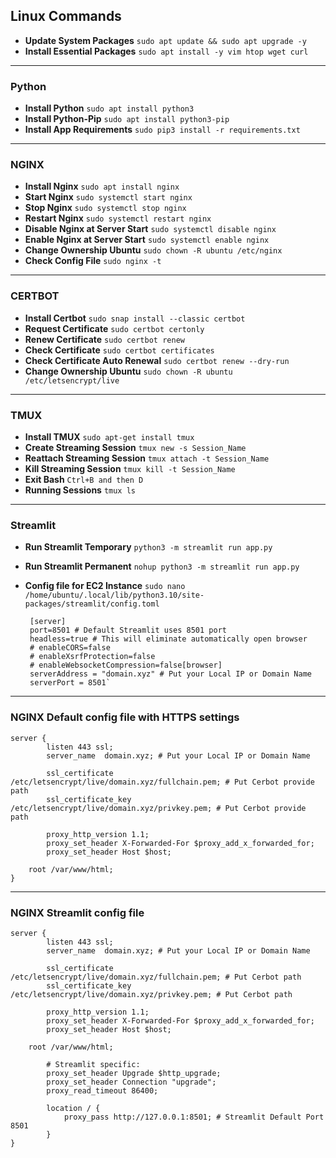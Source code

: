 ## Linux Commands

- **Update System Packages** `sudo apt update && sudo apt upgrade -y` 
- **Install Essential Packages** `sudo apt install -y vim htop wget curl `
---
### Python

- **Install Python** `sudo apt install python3`
- **Install Python-Pip**  `sudo apt install python3-pip`
- **Install App Requirements** `sudo pip3 install -r requirements.txt`
---
### NGINX

- **Install Nginx** `sudo apt install nginx` 
- **Start Nginx** `sudo systemctl start nginx` 
- **Stop Nginx** `sudo systemctl stop nginx` 
- **Restart Nginx** `sudo systemctl restart nginx` 
- **Disable Nginx at Server Start** `sudo systemctl disable nginx` 
- **Enable Nginx at Server Start** `sudo systemctl enable nginx` 
- **Change Ownership Ubuntu** `sudo chown -R ubuntu /etc/nginx`
- **Check Config File** `sudo nginx -t`
---
### CERTBOT

- **Install Certbot** `sudo snap install --classic certbot`
- **Request Certificate** `sudo certbot certonly`
- **Renew Certificate** `sudo certbot renew`
- **Check Certificate** `sudo certbot certificates`
- **Check Certificate Auto Renewal** `sudo certbot renew --dry-run`
- **Change Ownership Ubuntu** `sudo chown -R ubuntu /etc/letsencrypt/live`
---
### TMUX

- **Install TMUX** `sudo apt-get install tmux`
- **Create Streaming Session** `tmux new -s Session_Name`
- **Reattach Streaming Session** `tmux attach -t Session_Name`
- **Kill Streaming Session** `tmux kill -t Session_Name`
- **Exit Bash** `Ctrl+B and then D`
- **Running Sessions** `tmux ls`
---
### Streamlit

-  **Run Streamlit Temporary**  `python3 -m streamlit run app.py`
-  **Run Streamlit Permanent**  `nohup python3 -m streamlit run app.py`
-  **Config file for EC2 Instance**  `sudo nano /home/ubuntu/.local/lib/python3.10/site-packages/streamlit/config.toml`

		[server]
		port=8501 # Default Streamlit uses 8501 port
		headless=true # This will eliminate automatically open browser
		# enableCORS=false
		# enableXsrfProtection=false
		# enableWebsocketCompression=false[browser]
		serverAddress = "domain.xyz" # Put your Local IP or Domain Name
		serverPort = 8501`
---
### NGINX Default config file with HTTPS settings

    server {
            listen 443 ssl;
            server_name  domain.xyz; # Put your Local IP or Domain Name
      
            ssl_certificate /etc/letsencrypt/live/domain.xyz/fullchain.pem; # Put Cerbot provide path
            ssl_certificate_key /etc/letsencrypt/live/domain.xyz/privkey.pem; # Put Cerbot provide path
      
            proxy_http_version 1.1; 
            proxy_set_header X-Forwarded-For $proxy_add_x_forwarded_for;
            proxy_set_header Host $host;
    	
    	root /var/www/html;
    }
---

### NGINX Streamlit config file

    server {
            listen 443 ssl;
            server_name  domain.xyz; # Put your Local IP or Domain Name
      
            ssl_certificate /etc/letsencrypt/live/domain.xyz/fullchain.pem; # Put Cerbot path
            ssl_certificate_key /etc/letsencrypt/live/domain.xyz/privkey.pem; # Put Cerbot path
      
            proxy_http_version 1.1; 
            proxy_set_header X-Forwarded-For $proxy_add_x_forwarded_for;
            proxy_set_header Host $host;
    	
    	root /var/www/html;
    
            # Streamlit specific: 
            proxy_set_header Upgrade $http_upgrade;
            proxy_set_header Connection "upgrade";
            proxy_read_timeout 86400;
     
            location / {
                proxy_pass http://127.0.0.1:8501; # Streamlit Default Port 8501
            }
    }
